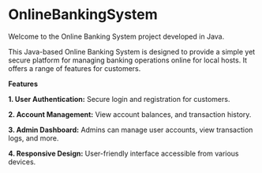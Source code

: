 # OnlineBankingSystem
Welcome to the Online Banking System project developed in Java.

This Java-based Online Banking System is designed to provide a simple yet secure platform for managing banking operations online for local hosts. It offers a range of features for customers.

**Features**

**1. User Authentication:** Secure login and registration for customers.

**2. Account Management:** View account balances, and transaction history.

**3. Admin Dashboard:** Admins can manage user accounts, view transaction logs, and more.

**4. Responsive Design:** User-friendly interface accessible from various devices.
